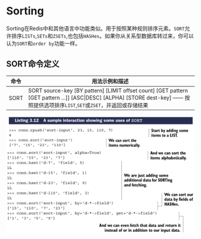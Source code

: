 # Sorting

Sorting在Redis中和其他语言中功能类似。用于按照某种规则排序元素。``SORT``允许排序``LISTs``,``SETs``和``ZSETs``,也包括``HASHes``。如果你从关系型数据库转过来，你可以认为``SORT``和``order by``功能一样。

## SORT命令定义

| 命令 | 用法示例和描述 |
| ---- | -------------- |
| SORT | SORT source-key [BY pattern] [LIMIT offset count] [GET pattern [GET pattern ...]] [ASC&#124;DESC] [ALPHA] [STORE dest-key] —— 按照提供选项排序``LIST``,``SET``或``ZSET``，并返回或存储结果 |

![](images/3.7.1-1.png)
![](images/3.7.1-2.png)
